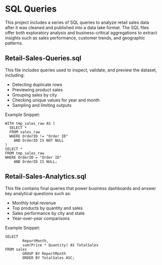 # SQL Queries  
This project includes a series of SQL queries to analyze retail sales data after it was cleaned and published into a data lake format. The SQL files offer both exploratory analysis and business-critical aggregations to extract insights such as sales performance, customer trends, and geographic patterns.  

## Retail-Sales-Queries.sql  
This file includes queries used to inspect, validate, and preview the dataset, including:
- Detecting duplicate rows
- Previewing product sales
- Grouping sales by city
- Checking unique values for year and month
- Sampling and limiting outputs

Example Snippet:
```
WITH tmp_sales_raw AS (
  SELECT *
  FROM sales_raw
  WHERE OrderID != "Order ID" 
    AND OrderID IS NOT NULL
) 
SELECT * 
FROM tmp_sales_raw
WHERE OrderID = "Order ID" 
    AND OrderID IS NULL;
```

## Retail-Sales-Analytics.sql  
This file contains final queries that power business dashboards and answer key analytical questions such as:
- Monthly total revenue
- Top products by quantity and sales
- Sales performance by city and state
- Year-over-year comparisons

Example Snippet:  
```
SELECT 
        ReportMonth,
        sum(Price * Quantity) AS TotalSales
FROM sales
        GROUP BY ReportMonth
        ORDER BY TotalSales ASC;
```